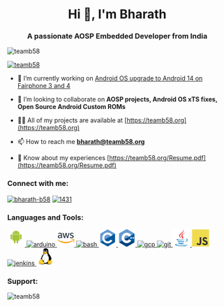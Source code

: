 <!--
**teamb58/teamb58** is a ✨ _special_ ✨ repository because its `README.md` (this file) appears on your GitHub profile.

Here are some ideas to get you started:

- 🔭 I’m currently working on ...
- 🌱 I’m currently learning ...
- 👯 I’m looking to collaborate on ...
- 🤔 I’m looking for help with ...
- 💬 Ask me about ...
- 📫 How to reach me: ...
- 😄 Pronouns: ...
- ⚡ Fun fact: ...
-->
<h1 align="center">Hi 👋, I'm Bharath</h1>
<h3 align="center">A passionate AOSP Embedded Developer from India</h3>

<p align="left"> <img src="https://komarev.com/ghpvc/?username=teamb58&label=Profile%20views&color=0e75b6&style=flat" alt="teamb58" /> </p>

<p align="left"> <a href="https://github.com/ryo-ma/github-profile-trophy"><img src="https://github-profile-trophy.vercel.app/?username=teamb58" alt="teamb58" /></a> </p>

- 🔭 I’m currently working on [Android OS upgrade to Android 14 on Fairphone 3 and 4](https://fairphone.com)

- 👯 I’m looking to collaborate on **AOSP projects, Android OS xTS fixes, Open Source Android Custom ROMs**

- 👨‍💻 All of my projects are available at [https://teamb58.org](https://teamb58.org)

- 📫 How to reach me **bharath@teamb58.org**

- 📄 Know about my experiences [https://teamb58.org/Resume.pdf](https://teamb58.org/Resume.pdf)

<h3 align="left">Connect with me:</h3>
<p align="left">
<a href="https://linkedin.com/in/bharath-b58" target="blank"><img align="center" src="https://raw.githubusercontent.com/rahuldkjain/github-profile-readme-generator/master/src/images/icons/Social/linked-in-alt.svg" alt="bharath-b58" height="30" width="40" /></a>
<a href="https://discord.gg/1431" target="blank"><img align="center" src="https://raw.githubusercontent.com/rahuldkjain/github-profile-readme-generator/master/src/images/icons/Social/discord.svg" alt="1431" height="30" width="40" /></a>
</p>

<h3 align="left">Languages and Tools:</h3>
<p align="left"> <a href="https://developer.android.com" target="_blank" rel="noreferrer"> <img src="https://raw.githubusercontent.com/devicons/devicon/master/icons/android/android-original-wordmark.svg" alt="android" width="40" height="40"/> </a> <a href="https://www.arduino.cc/" target="_blank" rel="noreferrer"> <img src="https://cdn.worldvectorlogo.com/logos/arduino-1.svg" alt="arduino" width="40" height="40"/> </a> <a href="https://aws.amazon.com" target="_blank" rel="noreferrer"> <img src="https://raw.githubusercontent.com/devicons/devicon/master/icons/amazonwebservices/amazonwebservices-original-wordmark.svg" alt="aws" width="40" height="40"/> </a> <a href="https://www.gnu.org/software/bash/" target="_blank" rel="noreferrer"> <img src="https://www.vectorlogo.zone/logos/gnu_bash/gnu_bash-icon.svg" alt="bash" width="40" height="40"/> </a> <a href="https://www.cprogramming.com/" target="_blank" rel="noreferrer"> <img src="https://raw.githubusercontent.com/devicons/devicon/master/icons/c/c-original.svg" alt="c" width="40" height="40"/> </a> <a href="https://www.w3schools.com/cpp/" target="_blank" rel="noreferrer"> <img src="https://raw.githubusercontent.com/devicons/devicon/master/icons/cplusplus/cplusplus-original.svg" alt="cplusplus" width="40" height="40"/> </a> <a href="https://cloud.google.com" target="_blank" rel="noreferrer"> <img src="https://www.vectorlogo.zone/logos/google_cloud/google_cloud-icon.svg" alt="gcp" width="40" height="40"/> </a> <a href="https://git-scm.com/" target="_blank" rel="noreferrer"> <img src="https://www.vectorlogo.zone/logos/git-scm/git-scm-icon.svg" alt="git" width="40" height="40"/> </a> <a href="https://www.java.com" target="_blank" rel="noreferrer"> <img src="https://raw.githubusercontent.com/devicons/devicon/master/icons/java/java-original.svg" alt="java" width="40" height="40"/> </a> <a href="https://developer.mozilla.org/en-US/docs/Web/JavaScript" target="_blank" rel="noreferrer"> <img src="https://raw.githubusercontent.com/devicons/devicon/master/icons/javascript/javascript-original.svg" alt="javascript" width="40" height="40"/> </a> <a href="https://www.jenkins.io" target="_blank" rel="noreferrer"> <img src="https://www.vectorlogo.zone/logos/jenkins/jenkins-icon.svg" alt="jenkins" width="40" height="40"/> </a> <a href="https://www.linux.org/" target="_blank" rel="noreferrer"> <img src="https://raw.githubusercontent.com/devicons/devicon/master/icons/linux/linux-original.svg" alt="linux" width="40" height="40"/> </a> </p>

<h3 align="left">Support:</h3>
<p><a href="https://ko-fi.com/teamb58"> <img align="left" src="https://cdn.ko-fi.com/cdn/kofi3.png?v=3" height="50" width="210" alt="teamb58" /></a></p><br><br>

<!--p><img align="left" src="https://github-readme-stats.vercel.app/api/top-langs?username=teamb58&show_icons=true&locale=en&layout=compact" alt="teamb58" /></p>

<p>&nbsp;<img align="center" src="https://github-readme-stats.vercel.app/api?username=teamb58&show_icons=true&locale=en" alt="teamb58" /></p>

<p><img align="center" src="https://github-readme-streak-stats.herokuapp.com/?user=teamb58&" alt="teamb58" /></p-->


